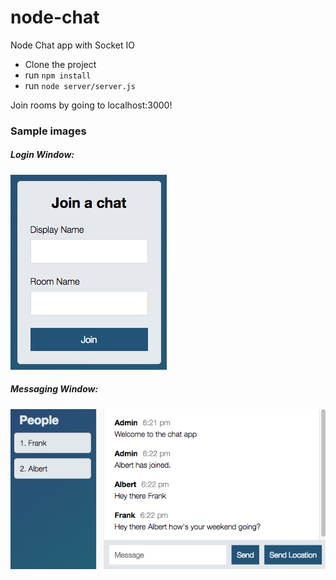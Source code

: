 # node-chat
Node Chat app with Socket IO

* Clone the project 
* run `npm install`
* run `node server/server.js`

Join rooms by going to localhost:3000!

### Sample images

##### Login Window:
![Login Window](img/login.png)

##### Messaging Window:
![Messaging Window](img/messaging.png)
